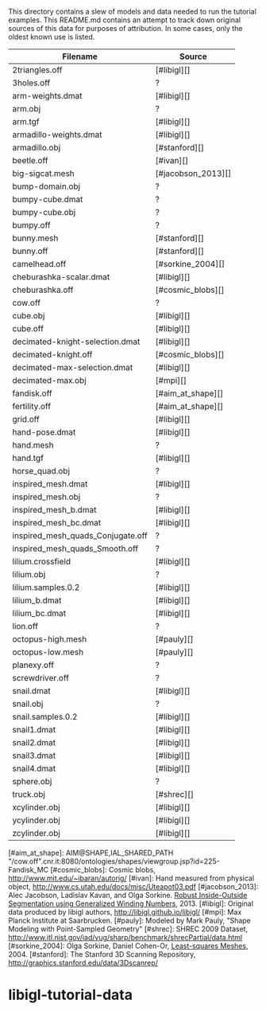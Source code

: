 This directory contains a slew of models and data needed to run the tutorial
examples. This README.md contains an attempt to track down original sources of
this data for purposes of attribution. In some cases, only the oldest known
use is listed.

| Filename                           | Source             |
|------------------------------------|--------------------|
| 2triangles.off                     | [#libigl][]        |
| 3holes.off                         | ?                  |
| arm-weights.dmat                   | [#libigl][]        |
| arm.obj                            | ?                  |
| arm.tgf                            | [#libigl][]        |
| armadillo-weights.dmat             | [#libigl][]        |
| armadillo.obj                      | [#stanford][]      |
| beetle.off                         | [#ivan][]          |
| big-sigcat.mesh                    | [#jacobson_2013][] |
| bump-domain.obj                    | ?                  |
| bumpy-cube.dmat                    | ?                  |
| bumpy-cube.obj                     | ?                  |
| bumpy.off                          | ?                  |
| bunny.mesh                         | [#stanford][]      |
| bunny.off                          | [#stanford][]      |
| camelhead.off                      | [#sorkine_2004][]  |
| cheburashka-scalar.dmat            | [#libigl][]        |
| cheburashka.off                    | [#cosmic_blobs][]  |
| cow.off                            | ?                  |
| cube.obj                           | [#libigl][]        |
| cube.off                           | [#libigl][]        |
| decimated-knight-selection.dmat    | [#libigl][]        |
| decimated-knight.off               | [#cosmic_blobs][]  |
| decimated-max-selection.dmat       | [#libigl][]        |
| decimated-max.obj                  | [#mpi][]           |
| fandisk.off                        | [#aim_at_shape][]  |
| fertility.off                      | [#aim_at_shape][]  |
| grid.off                           | [#libigl][]        |
| hand-pose.dmat                     | [#libigl][]        |
| hand.mesh                          | ?                  |
| hand.tgf                           | [#libigl][]        |
| horse_quad.obj                     | ?                  |
| inspired_mesh.dmat                 | [#libigl][]        |
| inspired_mesh.obj                  | ?                  |
| inspired_mesh_b.dmat               | [#libigl][]        |
| inspired_mesh_bc.dmat              | [#libigl][]        |
| inspired_mesh_quads_Conjugate.off  | ?                  |
| inspired_mesh_quads_Smooth.off     | ?                  |
| lilium.crossfield                  | [#libigl][]        |
| lilium.obj                         | ?                  |
| lilium.samples.0.2                 | [#libigl][]        |
| lilium_b.dmat                      | [#libigl][]        |
| lilium_bc.dmat                     | [#libigl][]        |
| lion.off                           | ?                  |
| octopus-high.mesh                  | [#pauly][]         |
| octopus-low.mesh                   | [#pauly][]         |
| planexy.off                        | ?                  |
| screwdriver.off                    | ?                  |
| snail.dmat                         | [#libigl][]        |
| snail.obj                          | ?                  |
| snail.samples.0.2                  | [#libigl][]        |
| snail1.dmat                        | [#libigl][]        |
| snail2.dmat                        | [#libigl][]        |
| snail3.dmat                        | [#libigl][]        |
| snail4.dmat                        | [#libigl][]        |
| sphere.obj                         | ?                  |
| truck.obj                          | [#shrec][]         |
| xcylinder.obj                      | [#libigl][]        |
| ycylinder.obj                      | [#libigl][]        |
| zcylinder.obj                      | [#libigl][]        |

[#aim_at_shape]: AIM@SHAPE,IAL_SHARED_PATH "/cow.off".cnr.it:8080/ontologies/shapes/viewgroup.jsp?id=225-Fandisk_MC
[#cosmic_blobs]: Cosmic blobs, http://www.mit.edu/~ibaran/autorig/
[#ivan]: Hand measured from physical object, http://www.cs.utah.edu/docs/misc/Uteapot03.pdf
[#jacobson_2013]: Alec Jacobson, Ladislav Kavan, and Olga Sorkine.
  [Robust Inside-Outside Segmentation using Generalized Winding
  Numbers](https://www.google.com/search?q=Robust+Inside-Outside+Segmentation+using+Generalized+Winding+Numbers),
  2013.
[#libigl]: Original data produced by libigl authors, http://libigl.github.io/libigl/
[#mpi]: Max Planck Institute at Saarbrucken.
[#pauly]: Modeled by Mark Pauly, "Shape Modeling with Point-Sampled Geometry"
[#shrec]: SHREC 2009 Dataset,
  http://www.itl.nist.gov/iad/vug/sharp/benchmark/shrecPartial/data.html
[#sorkine_2004]: Olga Sorkine, Daniel Cohen-Or, [Least-squares
  Meshes](https://www.google.com/search?q=Least+squares+meshes), 2004.
[#stanford]: The Stanford 3D Scanning Repository, http://graphics.stanford.edu/data/3Dscanrep/
# libigl-tutorial-data
